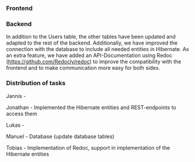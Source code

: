 ### Frontend

### Backend

In addition to the Users table, the other tables have been updated and adapted to the rest of the backend.
Additionally, we have improved the connection with the database to include all needed entities in Hibernate.
As an extra feature, we have added an API-Documentation using Redoc (https://github.com/Redocly/redoc) to improve the compatibility with the frontend and to make communication more easy for both sides.

### Distribution of tasks
Jannis - 

Jonathan - Implemented the Hibernate entities and REST-endpoints to access them

Lukas - 

Manuel - Database (update database tables)

Tobias - Implementation of Redoc, support in implementation of the Hibernate entities
